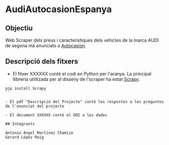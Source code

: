 # AudiAutocasionEspanya

## Objectiu

Web Scraper dels preus i característiques dels vehicles de la marca AUDI de segona mà anunciats a [Autocasion](https://www.autocasion.com/coches-segunda-mano/audi-ocasion). 

## Descripció dels fitxers

- El fitxer XXXXXX conté el codi en Python per l'aranya. La principal llibreria utilitzada per al disseny de l'scraper ha estat [Scrapy](https://scrapy.org/). 

```
pip install Scrapy
``

- El pdf "Descripció del Projecte" conté les respostes a les preguntes de l'enunciat del projecte

- El document XXXXXX conté el DOI a les dades

## Integrants

Antonio Angel Martinez Chamizo
Gerard López Roig